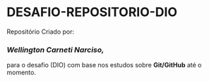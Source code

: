# DESAFIO-REPOSITORIO-DIO
Repositório Criado por:
### ***Wellington Carneti Narciso,***

para o desafio (DIO) com base nos estudos sobre **Git/GitHub** até o momento.


